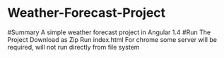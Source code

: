 # Weather-Forecast-Project
#Summary
A simple weather forecast project in Angular 1.4
#Run The Project
Download as Zip
Run index.html
For chrome some server will be required, will not run directly from file system




